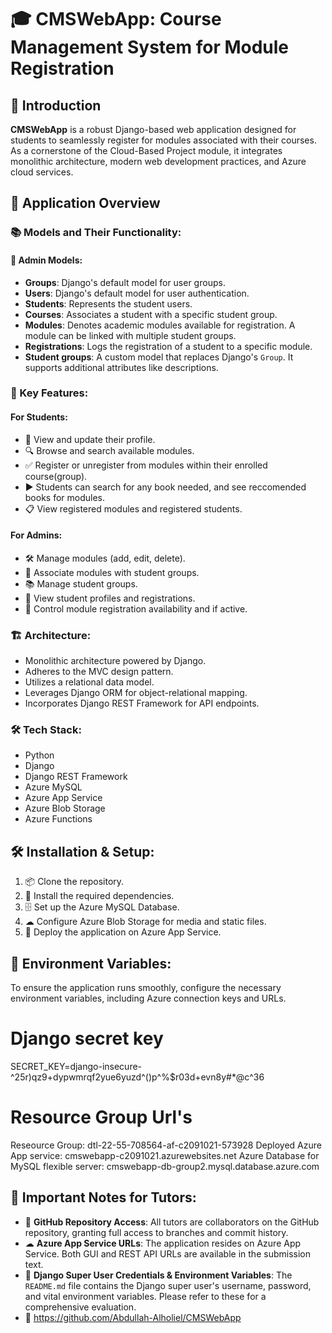 
# 🎓 CMSWebApp: Course Management System for Module Registration

## 📌 Introduction
**CMSWebApp** is a robust Django-based web application designed for students to seamlessly register for modules associated with their courses. As a cornerstone of the Cloud-Based Project module, it integrates monolithic architecture, modern web development practices, and Azure cloud services.
## 🚀 Application Overview

### 📚 Models and Their Functionality:

#### 🔐 Admin Models:
- **Groups**: Django's default model for user groups.
- **Users**: Django's default model for user authentication.
- **Students**: Represents the student users.
- **Courses**: Associates a student with a specific student group.
- **Modules**: Denotes academic modules available for registration. A module can be linked with multiple student groups.
- **Registrations**: Logs the registration of a student to a specific module.
- **Student groups**: A custom model that replaces Django's `Group`. It supports additional attributes like descriptions.

### 🌟 Key Features:

#### For Students:
- 📝 View and update their profile.
- 🔍 Browse and search available modules.
- ✅ Register or unregister from modules within their enrolled course(group).
-  ▶️ Students can search for any book needed, and see reccomended books for modules.
- 📋 View registered modules and registered students.

#### For Admins:
- 🛠 Manage modules (add, edit, delete).
- 🤝 Associate modules with student groups.
- 📚 Manage student groups.
- 👥 View student profiles and registrations.
- 🚫 Control module registration availability and if active.

### 🏗 Architecture:
- Monolithic architecture powered by Django.
- Adheres to the MVC design pattern.
- Utilizes a relational data model.
- Leverages Django ORM for object-relational mapping.
- Incorporates Django REST Framework for API endpoints.

### 🛠 Tech Stack:
- Python
- Django
- Django REST Framework
- Azure MySQL
- Azure App Service
- Azure Blob Storage
- Azure Functions

## 🛠 Installation & Setup:
1. 📦 Clone the repository.
2. 🧰 Install the required dependencies.
3. 🗄 Set up the Azure MySQL Database.
4. ☁ Configure Azure Blob Storage for media and static files.
5. 🚀 Deploy the application on Azure App Service.

## 🔐 Environment Variables:
To ensure the application runs smoothly, configure the necessary environment variables, including Azure connection keys and URLs.

# Django secret key
SECRET_KEY=django-insecure-^25r)qz9+dypwmrqf2yue6yuzd^()p^%$r03d+evn8y#*@c^36




# Resource Group Url's
Reseource Group: dtl-22-55-708564-af-c2091021-573928
Deployed Azure App service: cmswebapp-c2091021.azurewebsites.net
Azure Database for MySQL flexible server: cmswebapp-db-group2.mysql.database.azure.com





## 📢 Important Notes for Tutors:
- 📂 **GitHub Repository Access**: All tutors are collaborators on the GitHub repository, granting full access to branches and commit history.
- ☁ **Azure App Service URLs**: The application resides on Azure App Service. Both GUI and REST API URLs are available in the submission text.
- 🔑 **Django Super User Credentials & Environment Variables**: The `README.md` file contains the Django super user's username, password, and vital environment variables. Please refer to these for a comprehensive evaluation.
- 🫡 https://github.com/Abdullah-Alholiel/CMSWebApp

